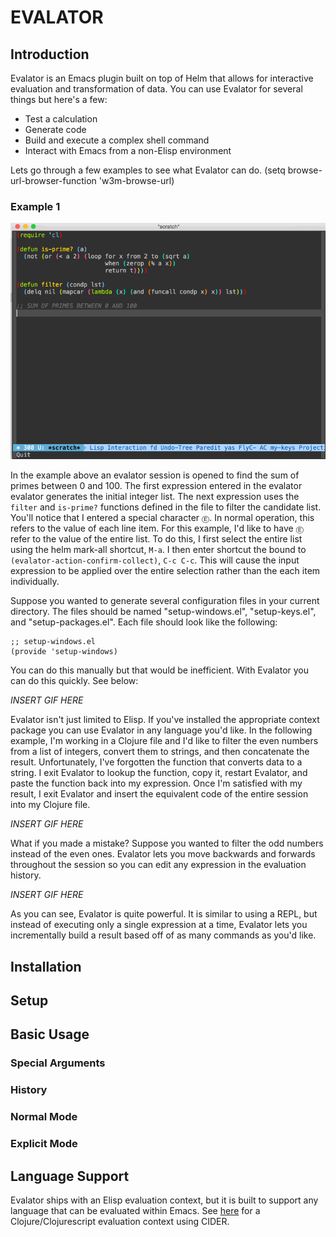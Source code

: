 # EVALATOR #

## Introduction ##

Evalator is an Emacs plugin built on top of Helm that allows for interactive evaluation and transformation of data.  You can use Evalator for several things but here's a few:

* Test a calculation
* Generate code
* Build and execute a complex shell command
* Interact with Emacs from a non-Elisp environment

Lets go through a few examples to see what Evalator can do.
 (setq browse-url-browser-function 'w3m-browse-url)

### Example 1 ###
![prime-example](example-gifs/primes.gif)

In the example above an evalator session is opened to find the sum of primes between 0 and 100.  The first expression entered in the evalator evalator generates the initial integer list.  The next expression uses the ```filter``` and ```is-prime?``` functions defined in the file to filter the candidate list.  You'll notice that I entered a special character ```Ⓔ```.  In normal operation, this refers to the value of each line item.  For this example, I'd like to have ```Ⓔ``` refer to the value of the entire list.  To do this, I first select the entire list using the helm mark-all shortcut, ```M-a```.  I then enter shortcut the bound to ```(evalator-action-confirm-collect)```, ```C-c C-c```.  This will cause the input expression to be applied over the entire selection rather than the each item individually.


Suppose you wanted to generate several configuration files in your current directory.  The files should be named "setup-windows.el", "setup-keys.el", and "setup-packages.el".  Each file should look like the following:
```
;; setup-windows.el
(provide 'setup-windows)
```

You can do this manually but that would be inefficient.  With Evalator you can do this quickly.  See below:

*INSERT GIF HERE*

Evalator isn't just limited to Elisp.  If you've installed the appropriate context package you can use Evalator in any language you'd like.  In the following example, I'm working in a Clojure file and I'd like to filter the even numbers from a list of integers, convert them to strings, and then concatenate the result.  Unfortunately, I've forgotten the function that converts data to a string.  I exit Evalator to lookup the function, copy it, restart Evalator, and paste the function back into my expression.  Once I'm satisfied with my result, I exit Evalator and insert the equivalent code of the entire session into my Clojure file.

*INSERT GIF HERE*

What if you made a mistake?  Suppose you wanted to filter the odd numbers instead of the even ones.  Evalator lets you move backwards and forwards throughout the session so you can edit any expression in the evaluation history.

*INSERT GIF HERE*

As you can see, Evalator is quite powerful.  It is similar to using a REPL, but instead of executing only a single expression at a time, Evalator lets you incrementally build a result based off of as many commands as you'd like.

## Installation ##
## Setup ##
## Basic Usage ##
### Special Arguments ###
### History ###
### Normal Mode ###
### Explicit Mode ###
## Language Support ##
Evalator ships with an Elisp evaluation context, but it is built to support any language that can be evaluated within Emacs.  See [here](https://github.com/seanirby/evalator-context-cider) for a Clojure/Clojurescript evaluation context using CIDER.

